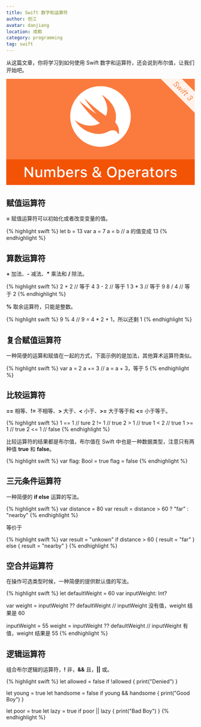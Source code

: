 ```yaml
---
title: Swift 数字和运算符
author: 但江
avatar: danjiang
location: 成都 
category: programming
tag: swift
---
```


从这篇文章，你将学习到如何使用 Swift 数字和运算符，还会说到布尔值，让我们开始吧。

![Swift Numbers and Operators](/images/swift-numbers-and-operators.jpg)

## 赋值运算符

**=** 赋值运算符可以初始化或者改变变量的值。

{% highlight swift %}
let b = 13
var a = 7
a = b // a 的值变成 13
{% endhighlight %}

## 算数运算符

**+** 加法、**-** 减法、**\*** 乘法和 **/** 除法。

{% highlight swift %}
2 + 2 // 等于 4
3 - 2 // 等于 1
3 * 3 // 等于 9
8 / 4 // 等于 2
{% endhighlight %}

**%** 取余运算符，只能是整数。

{% highlight swift %}
9 % 4 // 9 = 4 * 2 + 1，所以还剩 1
{% endhighlight %}

## 复合赋值运算符

一种简便的运算和赋值在一起的方式，下面示例的是加法，其他算术运算符类似。

{% highlight swift %}
var a = 2
a += 3 // a = a + 3，等于 5
{% endhighlight %}

## 比较运算符

**==** 相等、**!=** 不相等、**>** 大于、**<** 小于、**>=** 大于等于和 **<=** 小于等于。

{% highlight swift %}
1 == 1 // ture
2 != 1 // true
2 > 1 // true
1 < 2 // true
1 >= 1 // true
2 <= 1 // false
{% endhighlight %}

比较运算符的结果都是布尔值，布尔值在 Swift 中也是一种数据类型，注意只有两种值 **true** 和 **false**。

{% highlight swift %}
var flag: Bool = true
flag = false
{% endhighlight %}

## 三元条件运算符

一种简便的 **if else** 运算的写法。

{% highlight swift %}
var distance = 80
var result = distance > 60 ? "far" : "nearby"
{% endhighlight %}

等价于

{% highlight swift %}
var result = "unkown"
if distance > 60 {
  result = "far"
} else {
  result = "nearby"
} 
{% endhighlight %}

## 空合并运算符

在操作可选类型时候，一种简便的提供默认值的写法。

{% highlight swift %}
let defaultWeight = 60
var inputWeight: Int?

var weight = inputWeight ?? defaultWeight
// inputWeight 没有值，weight 结果是 60

inputWeight = 55
weight = inputWeight ?? defaultWeight
// inputWeight 有值，weight 结果是 55
{% endhighlight %}

## 逻辑运算符

组合布尔逻辑的运算符，**!** 非，**&&** 且，**\|\|** 或。

{% highlight swift %}
let allowed = false
if !allowed {
  print("Denied")
}

let young = true
let handsome = false
if young && handsome {
  print("Good Boy")
}

let poor = true
let lazy = true
if poor || lazy {
  print("Bad Boy")
}
{% endhighlight %}
